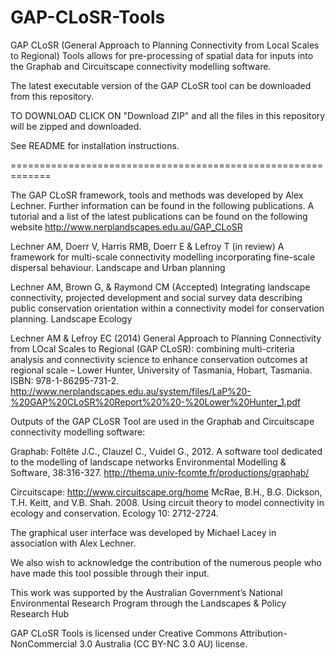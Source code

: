 GAP-CLoSR-Tools
===============

GAP CLoSR (General Approach to Planning Connectivity from Local Scales to Regional) Tools allows for pre-processing of spatial data for inputs into the Graphab and Circuitscape connectivity modelling software. 

The latest executable version of the GAP CLoSR tool can be downloaded from this repository.

TO DOWNLOAD CLICK ON "Download ZIP" and all the files in this repository will be zipped and downloaded.

See README for installation instructions.



=============================================================

The GAP CLoSR framework, tools and methods was developed by Alex Lechner. Further information can be found in the following publications. 
A tutorial and a list of the latest publications can be found on the following website http://www.nerplandscapes.edu.au/GAP_CLoSR 

Lechner AM, Doerr V, Harris RMB, Doerr E & Lefroy T (in review) A framework for multi-scale connectivity modelling incorporating fine-scale dispersal behaviour. Landscape and Urban planning

Lechner AM, Brown G, & Raymond CM (Accepted) Integrating landscape connectivity, projected development and social survey data describing public conservation orientation within a connectivity model for conservation planning. Landscape Ecology 

Lechner AM & Lefroy EC (2014) General Approach to Planning Connectivity from LOcal Scales to Regional (GAP CLoSR): combining multi-criteria analysis and connectivity science to enhance conservation outcomes at regional scale – Lower Hunter, University of Tasmania, Hobart, Tasmania. ISBN: 978-1-86295-731-2. http://www.nerplandscapes.edu.au/system/files/LaP%20-%20GAP%20CLoSR%20Report%20%20-%20Lower%20Hunter_1.pdf 

Outputs of the GAP CLoSR Tool are used in the Graphab and Circuitscape connectivity modelling software: 

Graphab: Foltête J.C., Clauzel C., Vuidel G., 2012. A software tool dedicated to the modelling of landscape networks Environmental Modelling & Software, 38:316-327. http://thema.univ-fcomte.fr/productions/graphab/ 

Circuitscape: http://www.circuitscape.org/home McRae, B.H., B.G. Dickson, T.H. Keitt, and V.B. Shah. 2008. Using circuit theory to model connectivity in ecology and conservation. Ecology 10: 2712-2724.

The graphical user interface was developed by Michael Lacey in association with Alex Lechner. 

We also wish to acknowledge the contribution of the numerous people who have made this tool possible through their input.

This work was supported by the Australian Government’s National Environmental Research Program through the Landscapes & Policy Research Hub 

GAP CLoSR Tools is licensed under Creative Commons Attribution-NonCommercial 3.0 Australia (CC BY-NC 3.0 AU) license.
